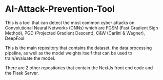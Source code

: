 # AI-Attack-Prevention-Tool
This is a tool that can detect the most common cyber attacks on Convolutional Neural Networks (CNNs) which are FGSM (Fast Gradient Sign Method), PGD (Projected Gradient Descent), C&amp;W (Carlini &amp; Wagner), DeepFool

This is the main repository that contains the dataset, the data processing pipeline, as well as the model weights itself that can be used to train/evaluate the model.

There are 2 other repositories that contain the NextJs front end code and the Flask Server.
